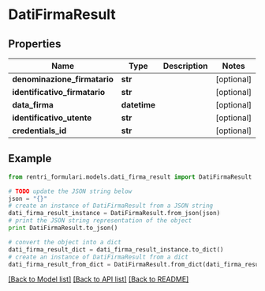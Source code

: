 # DatiFirmaResult


## Properties
Name | Type | Description | Notes
------------ | ------------- | ------------- | -------------
**denominazione_firmatario** | **str** |  | [optional] 
**identificativo_firmatario** | **str** |  | [optional] 
**data_firma** | **datetime** |  | [optional] 
**identificativo_utente** | **str** |  | [optional] 
**credentials_id** | **str** |  | [optional] 

## Example

```python
from rentri_formulari.models.dati_firma_result import DatiFirmaResult

# TODO update the JSON string below
json = "{}"
# create an instance of DatiFirmaResult from a JSON string
dati_firma_result_instance = DatiFirmaResult.from_json(json)
# print the JSON string representation of the object
print DatiFirmaResult.to_json()

# convert the object into a dict
dati_firma_result_dict = dati_firma_result_instance.to_dict()
# create an instance of DatiFirmaResult from a dict
dati_firma_result_from_dict = DatiFirmaResult.from_dict(dati_firma_result_dict)
```
[[Back to Model list]](../README.md#documentation-for-models) [[Back to API list]](../README.md#documentation-for-api-endpoints) [[Back to README]](../README.md)


